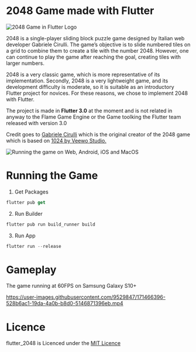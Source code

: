 # 2048 Game made with Flutter

![2048 Game in Flutter Logo](https://user-images.githubusercontent.com/9529847/172828266-75dc15a5-f591-42ea-b037-90ab1efed42e.png)

2048 is a single-player sliding block puzzle game designed by Italian web developer Gabriele Cirulli. The game’s objective is to slide numbered tiles on a grid to combine them to create a tile with the number 2048. However, one can continue to play the game after reaching the goal, creating tiles with larger numbers.

2048 is a very classic game, which is more representative of its implementation. Secondly, 2048 is a very lightweight game, and its development difficulty is moderate, so it is suitable as an introductory Flutter project for novices. For these reasons, we chose to implement 2048 with Flutter.

The project is made in **Flutter 3.0** at the moment and is not related in anyway to the Flame Game Engine or the Game toolking the Flutter team released with version 3.0

Credit goes to [Gabriele Cirulli](https://github.com/gabrielecirulli) which is the original creator of the 2048 game which is based on  [1024 by Veewo Studio.](https://itunes.apple.com/us/app/1024!/id823499224)

![Running the game on Web, Android, iOS and MacOS](https://user-images.githubusercontent.com/9529847/172562297-78396f12-ab27-472a-91fa-2fd788a54edf.png)

# Running the Game
1. Get Packages
```dart
flutter pub get
```
2. Run Builder
```dart
flutter pub run build_runner build
```
3. Run App
```dart
flutter run --release
```

# Gameplay
The game running at 60FPS on Samsung Galaxy S10+

https://user-images.githubusercontent.com/9529847/171466396-528b6ac1-19da-4a0b-b8d0-5146871396eb.mp4

# Licence
flutter_2048 is Licenced under the [MIT Licence](https://github.com/jttmtv/flutter_2048/blob/main/LICENSE)